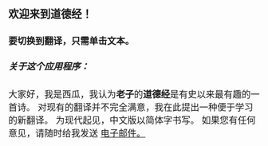 <font size=4>

### 欢迎来到道德经！

#### 要切换到翻译，只需单击文本。

##### 关于这个应用程序：

大家好，我是西瓜，我认为<b>老子</b>的<b>道德经</b>是有史以来最有趣的一首诗。 对现有的翻译并不完全满意，我在此提出一种便于学习的新翻译。 为现代起见，中文版以简体字书写。 如果您有任何意见，请随时给我发送 <a href="mailto:info@fabiandemortier.com">电子邮件。</a>

 </font>
